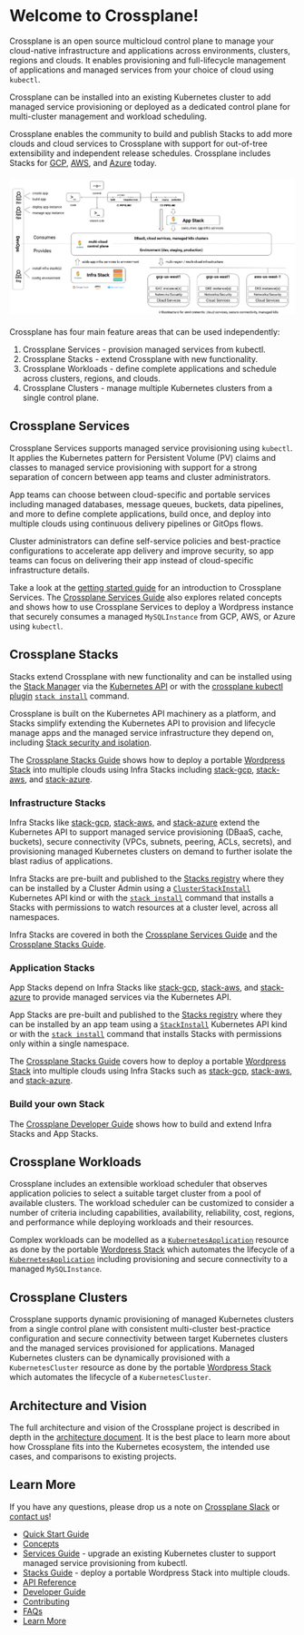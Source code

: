 # Welcome to Crossplane!

Crossplane is an open source multicloud control plane to manage your
cloud-native infrastructure and applications across environments, clusters,
regions and clouds. It enables provisioning and full-lifecycle management of
applications and managed services from your choice of cloud using `kubectl`.

Crossplane can be installed into an existing Kubernetes cluster to add managed
service provisioning or deployed as a dedicated control plane for multi-cluster
management and workload scheduling.

Crossplane enables the community to build and publish Stacks to add more clouds
and cloud services to Crossplane with support for out-of-tree extensibility and
independent release schedules. Crossplane includes Stacks for [GCP][stack-gcp],
[AWS][stack-aws], and [Azure][stack-azure] today.

<h4 align="center"><img src="media/crossplane-overview.png" alt="Crossplane"></h4>

Crossplane has four main feature areas that can be used independently:

1. Crossplane Services - provision managed services from kubectl.
1. Crossplane Stacks - extend Crossplane with new functionality.
1. Crossplane Workloads - define complete applications and schedule across
   clusters, regions, and clouds.
1. Crossplane Clusters - manage multiple Kubernetes clusters from a single
   control plane.

## Crossplane Services

Crossplane Services supports managed service provisioning using `kubectl`. It
applies the Kubernetes pattern for Persistent Volume (PV) claims and classes to
managed service provisioning with support for a strong separation of concern
between app teams and cluster administrators.

App teams can choose between cloud-specific and portable services including
managed databases, message queues, buckets, data pipelines, and more to define
complete applications, build once, and deploy into multiple clouds using
continuous delivery pipelines or GitOps flows.

Cluster administrators can define self-service policies and best-practice
configurations to accelerate app delivery and improve security, so app teams can
focus on delivering their app instead of cloud-specific infrastructure details.

Take a look at the [getting started guide][getting-started] for an introduction
to Crossplane Services. The [Crossplane Services Guide][services-user-guide]
also explores related concepts and shows how to use Crossplane Services to
deploy a Wordpress instance that securely consumes a managed `MySQLInstance`
from GCP, AWS, or Azure using `kubectl`.

## Crossplane Stacks

Stacks extend Crossplane with new functionality and can be installed using the
[Stack Manager][stacks-manager] via the [Kubernetes API][stack-install-docs] or
with the [crossplane kubectl plugin][crossplane-cli] [`stack
install`][crossplane-cli-usage] command.

Crossplane is built on the Kubernetes API machinery as a platform, and Stacks
simplify extending the Kubernetes API to provision and lifecycle manage apps and
the managed service infrastructure they depend on, including [Stack security and
isolation][stack-security-design].

The [Crossplane Stacks Guide][stack-user-guide] shows how to deploy a portable
[Wordpress Stack][stack-wordpress-registry] into multiple clouds using Infra
Stacks including [stack-gcp][stack-gcp], [stack-aws][stack-aws], and
[stack-azure][stack-azure].

### Infrastructure Stacks

Infra Stacks like [stack-gcp][stack-gcp], [stack-aws][stack-aws], and
[stack-azure][stack-azure] extend the Kubernetes API to support managed service
provisioning (DBaaS, cache, buckets), secure connectivity (VPCs, subnets,
peering, ACLs, secrets), and provisioning managed Kubernetes clusters on demand
to further isolate the blast radius of applications.

Infra Stacks are pre-built and published to the [Stacks
registry][stack-registry] where they can be installed by a Cluster Admin using a
[`ClusterStackInstall`][stack-install-docs] Kubernetes API kind or with the
[`stack install`][crossplane-cli-usage] command that installs a Stacks with
permissions to watch resources at a cluster level, across all namespaces.

Infra Stacks are covered in both the [Crossplane Services
Guide][services-user-guide] and the [Crossplane Stacks Guide][stack-user-guide].

### Application Stacks

App Stacks depend on Infra Stacks like [stack-gcp][stack-gcp],
[stack-aws][stack-aws], and [stack-azure][stack-azure] to provide managed
services via the Kubernetes API.

App Stacks are pre-built and published to the [Stacks registry][stack-registry]
where they can be installed by an app team using a
[`StackInstall`][stack-install-docs] Kubernetes API kind or with the [`stack
install`][crossplane-cli-usage] command that installs Stacks with permissions
only within a single namespace.

The [Crossplane Stacks Guide][stack-user-guide] covers how to deploy a portable
[Wordpress Stack][stack-wordpress] into multiple clouds using Infra Stacks such
as [stack-gcp][stack-gcp], [stack-aws][stack-aws], and
[stack-azure][stack-azure].

### Build your own Stack

The [Crossplane Developer Guide][stack-developer-guide] shows how to build and
extend Infra Stacks and App Stacks.

## Crossplane Workloads

Crossplane includes an extensible workload scheduler that observes application
policies to select a suitable target cluster from a pool of available clusters.
The workload scheduler can be customized to consider a number of criteria
including capabilities, availability, reliability, cost, regions, and
performance while deploying workloads and their resources.

Complex workloads can be modelled as a [`KubernetesApplication`][k8s-app-design]
resource as done by the portable [Wordpress Stack][stack-wordpress] which
automates the lifecycle of a [`KubernetesApplication`][k8s-app-design] including
provisioning and secure connectivity to a managed `MySQLInstance`.

## Crossplane Clusters

Crossplane supports dynamic provisioning of managed Kubernetes clusters from a
single control plane with consistent multi-cluster best-practice configuration
and secure connectivity between target Kubernetes clusters and the managed
services provisioned for applications. Managed Kubernetes clusters can be
dynamically provisioned with a `KubernetesCluster` resource as done by the
portable [Wordpress Stack][stack-wordpress] which automates the lifecycle of a
`KubernetesCluster`.

## Architecture and Vision

The full architecture and vision of the Crossplane project is described in depth
in the [architecture document][arch-doc]. It is the best place to learn more
about how Crossplane fits into the Kubernetes ecosystem, the intended use cases,
and comparisons to existing projects.

## Learn More

If you have any questions, please drop us a note on [Crossplane Slack][join-crossplane-slack] or [contact us][contact-us]!

* [Quick Start Guide](quick-start.md)
* [Concepts](concepts.md)
* [Services Guide][services-user-guide] - upgrade an existing Kubernetes cluster
  to support managed service provisioning from kubectl.
* [Stacks Guide][stack-user-guide] - deploy a portable Wordpress Stack into
  multiple clouds.
* [API Reference](api.md)
* [Developer Guide](developer-guide.md)
* [Contributing](../CONTRIBUTING.md)
* [FAQs](faqs.md)
* [Learn More][learn-more]

<!-- Named links -->
[getting-started]: quick-start.md
[services-user-guide]: services-guide.md
[stack-user-guide]: stacks-guide.md
[stack-developer-guide]: developer-guide.md
[stacks-manager]: https://github.com/crossplaneio/crossplane/blob/master/design/design-doc-stacks.md#terminology
[crossplane-cli]: https://github.com/crossplaneio/crossplane-cli
[crossplane-cli-usage]: https://github.com/crossplaneio/crossplane-cli#usage
[stack-security-design]: https://github.com/crossplaneio/crossplane/blob/master/design/one-pager-stacks-security-isolation.md

[stack-wordpress-registry]: https://hub.docker.com/r/crossplane/sample-stack-wordpress
[stack-wordpress]: https://github.com/crossplaneio/sample-stack-wordpress

[stack-gcp]: https://github.com/crossplaneio/stack-gcp
[stack-aws]: https://github.com/crossplaneio/stack-aws
[stack-azure]: https://github.com/crossplaneio/stack-azure
[stack-registry]: https://hub.docker.com/search?q=crossplane&type=image
[stack-install-docs]: https://github.com/crossplaneio/crossplane/blob/master/design/design-doc-stacks.md#installation-flow

[k8s-app-design]: https://github.com/crossplaneio/crossplane/blob/master/design/design-doc-complex-workloads.md#design

[arch-doc]: https://docs.google.com/document/d/1whncqdUeU2cATGEJhHvzXWC9xdK29Er45NJeoemxebo/edit?usp=sharing

[contact-us]: https://github.com/crossplaneio/crossplane#contact
[join-crossplane-slack]: https://slack.crossplane.io
[learn-more]: learn-more.md
